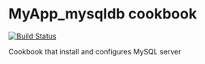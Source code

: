 # MyApp_mysqldb cookbook

[![Build Status](https://travis-ci.org/mrdimka/MyApp_mysqldb-cookbook.svg?branch=master)](https://travis-ci.org/mrdimka/MyApp_mysqldb-cookbook)

Cookbook that install and configures MySQL server

